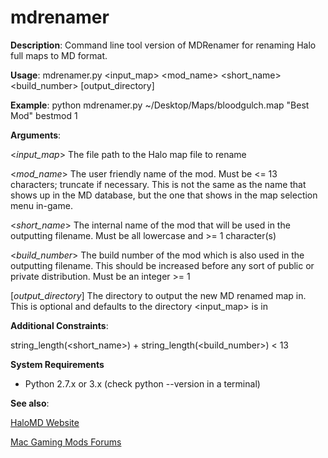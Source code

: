 mdrenamer
=========

**Description**: Command line tool version of MDRenamer for renaming Halo full maps to MD format.

**Usage**: mdrenamer.py <input_map> <mod_name> <short_name> <build_number> [output_directory]

**Example**: python mdrenamer.py ~/Desktop/Maps/bloodgulch.map "Best Mod" bestmod 1

**Arguments**:

<*input_map*> The file path to the Halo map file to rename

<*mod_name*> The user friendly name of the mod. Must be <= 13 characters; truncate if necessary. This is not the same as the name that shows up in the MD database, but the one that shows in the map selection menu in-game.

<*short_name*> The internal name of the mod that will be used in the outputting filename. Must be all lowercase and >= 1 character(s)

<*build_number*> The build number of the mod which is also used in the outputting filename. This should be increased before any sort of public or private distribution. Must be an integer >= 1

[*output_directory*] The directory to output the new MD renamed map in. This is optional and defaults to the directory <input_map> is in

**Additional Constraints**:

string_length(<short_name>) + string_length(<build_number>) < 13

**System Requirements**

* Python 2.7.x or 3.x (check python --version in a terminal)

**See also**:

[HaloMD Website](http://halomd.net)

[Mac Gaming Mods Forums](http://macgamingmods.com/forum/)